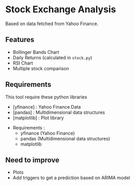 # Stock Exchange Analysis

Based on data fetched from Yahoo Finance.

## Features

- Bollinger Bands Chart
- Daily Returns (calculated in `stock.py`)
- RSI Chart
- Multiple stock comparison

## Requirements

This tool require these python libraries

- [yfinance] : Yahoo Finance Data
- [pandas] : Multidimensional data structures
- [matplotlib] : Plot library

* Requirements :
    * yfinance (Yahoo Finance)
    * pandas (Multidimensional data structures)
    * matplotlib

## Need to improve

- Plots
- Add triggers to get a prediction based on ARIMA model
